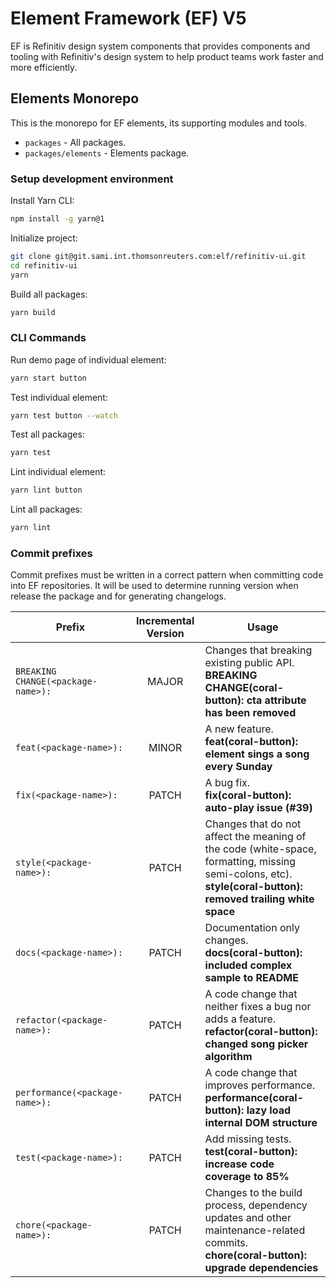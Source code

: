 # Element Framework (EF) V5

EF is Refinitiv design system components that provides components and tooling with Refinitiv's design system to help product teams work faster and more efficiently.

## Elements Monorepo

This is the monorepo for EF elements, its supporting modules and tools.

* `packages` - All packages.
* `packages/elements` - Elements package.

### Setup development environment

Install Yarn CLI:

```bash
npm install -g yarn@1
```

Initialize project:

```bash
git clone git@git.sami.int.thomsonreuters.com:elf/refinitiv-ui.git
cd refinitiv-ui
yarn
```

Build all packages:

```bash
yarn build
```

### CLI Commands

Run demo page of individual element:

```bash
yarn start button
```

Test individual element:

```bash
yarn test button --watch
```

Test all packages:

```bash
yarn test
```

Lint individual element:

```bash
yarn lint button
```

Lint all packages:

```bash
yarn lint
```

### Commit prefixes

Commit prefixes must be written in a correct pattern when committing code into EF repositories. It will be used to determine running version when release the package and for generating changelogs.

| Prefix | Incremental Version | Usage |
|---|:---:|---|
| `BREAKING CHANGE(<package-name>):` | MAJOR | Changes that breaking existing public API.<br/>**BREAKING CHANGE(coral-button): cta attribute has been removed** |
| `feat(<package-name>):` | MINOR | A new feature.<br/>**feat(coral-button): element sings a song every Sunday** |
| `fix(<package-name>):` | PATCH | A bug fix.<br/>**fix(coral-button): auto-play issue (#39)**|
| `style(<package-name>):` | PATCH | Changes that do not affect the meaning of the code (white-space, formatting, missing semi-colons, etc).<br/>**style(coral-button): removed trailing white space** |
| `docs(<package-name>):` | PATCH | Documentation only changes.<br/>**docs(coral-button): included complex sample to README** |
| `refactor(<package-name>):` | PATCH | A code change that neither fixes a bug nor adds a feature.<br/>**refactor(coral-button): changed song picker algorithm** |
| `performance(<package-name>):` | PATCH | A code change that improves performance.<br/>**performance(coral-button): lazy load internal DOM structure** |
| `test(<package-name>):` | PATCH | Add missing tests.<br/>**test(coral-button): increase code coverage to 85%** |
| `chore(<package-name>):` | PATCH | Changes to the build process, dependency updates and other maintenance-related commits.<br/>**chore(coral-button): upgrade dependencies** |
